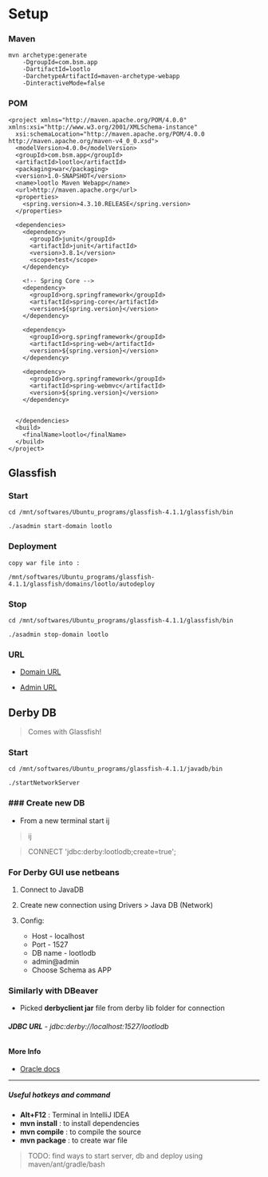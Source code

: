 # Setup

### Maven
    mvn archetype:generate
        -DgroupId=com.bsm.app
        -DartifactId=lootlo
        -DarchetypeArtifactId=maven-archetype-webapp
        -DinteractiveMode=false


### POM
    <project xmlns="http://maven.apache.org/POM/4.0.0" xmlns:xsi="http://www.w3.org/2001/XMLSchema-instance"
      xsi:schemaLocation="http://maven.apache.org/POM/4.0.0 http://maven.apache.org/maven-v4_0_0.xsd">
      <modelVersion>4.0.0</modelVersion>
      <groupId>com.bsm.app</groupId>
      <artifactId>lootlo</artifactId>
      <packaging>war</packaging>
      <version>1.0-SNAPSHOT</version>
      <name>lootlo Maven Webapp</name>
      <url>http://maven.apache.org</url>
      <properties>
        <spring.version>4.3.10.RELEASE</spring.version>
      </properties>

      <dependencies>
        <dependency>
          <groupId>junit</groupId>
          <artifactId>junit</artifactId>
          <version>3.8.1</version>
          <scope>test</scope>
        </dependency>

        <!-- Spring Core -->
        <dependency>
          <groupId>org.springframework</groupId>
          <artifactId>spring-core</artifactId>
          <version>${spring.version}</version>
        </dependency>

        <dependency>
          <groupId>org.springframework</groupId>
          <artifactId>spring-web</artifactId>
          <version>${spring.version}</version>
        </dependency>

        <dependency>
          <groupId>org.springframework</groupId>
          <artifactId>spring-webmvc</artifactId>
          <version>${spring.version}</version>
        </dependency>


      </dependencies>
      <build>
        <finalName>lootlo</finalName>
      </build>
    </project>


## Glassfish

### Start
    cd /mnt/softwares/Ubuntu_programs/glassfish-4.1.1/glassfish/bin

    ./asadmin start-domain lootlo

### Deployment
    copy war file into :

    /mnt/softwares/Ubuntu_programs/glassfish-4.1.1/glassfish/domains/lootlo/autodeploy

### Stop
    cd /mnt/softwares/Ubuntu_programs/glassfish-4.1.1/glassfish/bin

    ./asadmin stop-domain lootlo

### URL
 * [Domain URL](http://localhost:8080/lootlo/)

 * [Admin URL](http://localhost:4848)


## Derby DB

 > Comes with Glassfish!

### Start
    cd /mnt/softwares/Ubuntu_programs/glassfish-4.1.1/javadb/bin

    ./startNetworkServer

### ### Create new DB
 * From a new terminal start ij
 > ij

 > CONNECT 'jdbc:derby:lootlodb;create=true';

### For Derby GUI use netbeans
 1. Connect to JavaDB
 2. Create new connection using Drivers > Java DB (Network)
 3. Config:

    + Host - localhost
    + Port - 1527
    + DB name - lootlodb
    + admin@admin
    + Choose Schema as APP

### Similarly with DBeaver
 - Picked **derbyclient jar** file from derby lib folder for connection

###### **JDBC URL** - jdbc:derby://localhost:1527/lootlodb

#### More Info
 * [Oracle docs](http://docs.oracle.com/javadb/10.8.3.0/getstart/twwdactivity1.html)


___

##### Useful hotkeys and command

 * **Alt+F12** : Terminal in IntelliJ IDEA
 * **mvn install** : to install dependencies
 * **mvn compile** : to compile the source
 * **mvn package** : to create war file

 > TODO: find ways to start server, db and deploy using maven/ant/gradle/bash


